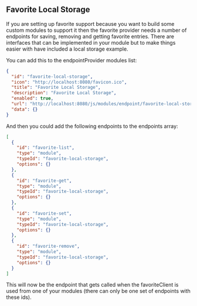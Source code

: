 ## Favorite Local Storage

If you are setting up favorite support because you want to build some custom modules to support it then the favorite provider needs a number of endpoints for saving, removing and getting favorite entries. There are interfaces that can be implemented in your module but to make things easier with have included a local storage example.

You can add this to the endpointProvider modules list:

```json
{
  "id": "favorite-local-storage",
  "icon": "http://localhost:8080/favicon.ico",
  "title": "Favorite Local Storage",
  "description": "Favorite Local Storage",
  "enabled": true,
  "url": "http://localhost:8080/js/modules/endpoint/favorite-local-storage.bundle.js",
  "data": {}
}
```

And then you could add the following endpoints to the endpoints array:

```json
[
  {
    "id": "favorite-list",
    "type": "module",
    "typeId": "favorite-local-storage",
    "options": {}
  },
  {
    "id": "favorite-get",
    "type": "module",
    "typeId": "favorite-local-storage",
    "options": {}
  },
  {
    "id": "favorite-set",
    "type": "module",
    "typeId": "favorite-local-storage",
    "options": {}
  },
  {
    "id": "favorite-remove",
    "type": "module",
    "typeId": "favorite-local-storage",
    "options": {}
  }
]
```

This will now be the endpoint that gets called when the favoriteClient is used from one of your modules (there can only be one set of endpoints with these ids).
